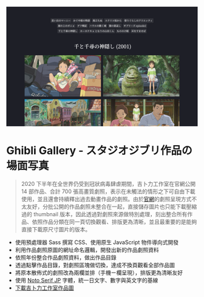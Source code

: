 [![Photo](https://raw.githubusercontent.com/rayc2045/ghibli-gallery/main/ghibli-gallery.png)](https://dribbble.com/raychangdesign)

# Ghibli Gallery - スタジオジブリ作品の場面写真

> 2020 下半年在全世界仍受到冠狀病毒肆虐期間，吉卜力工作室在官網公開 14 部作品、合計 700 張高畫質劇照，表示在未觸法的情形之下可自由下載使用，並且還會持續釋出過去動畫作品的劇照。由於[官網](http://www.ghibli.jp/info/013344/)的劇照呈現方式不太友好，分批公開的作品劇照未整合在一起，直接儲存圖片也只能下載壓縮過的 thumbnail 版本，因此透過對劇照來源做特別處理，刻出整合所有作品、依照作品分類在同一頁切換觀看、排版更為清晰，並且最重要的是能夠直接下載原尺寸圖片的版本。

- 使用預處理器 Sass 撰寫 CSS、使用原生 JavaScript 物件導向式開發
- 利用作品劇照原圖的網址命名邏輯，開發出新的作品劇照資料
- 依照年份整合作品劇照資料，做出作品目錄
- 透過點擊作品目錄，對劇照區塊做切換，達成不換頁觀看全部作品圖
- 將原本散佈式的劇照改為兩欄並排（手機ㄧ欄呈現），排版更為清晰友好
- 使用 [Noto Serif JP](https://fonts.google.com/specimen/Noto+Serif+JP) 字體，統一日文字、數字與英文字的基線
- [下載吉卜力工作室作品圖](https://rayc2045.github.io/ghibli-gallery/)